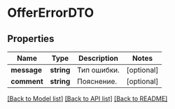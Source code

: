 # OfferErrorDTO

## Properties
Name | Type | Description | Notes
------------ | ------------- | ------------- | -------------
**message** | **string** | Тип ошибки. | [optional] 
**comment** | **string** | Пояснение. | [optional] 

[[Back to Model list]](../README.md#documentation-for-models) [[Back to API list]](../README.md#documentation-for-api-endpoints) [[Back to README]](../README.md)


